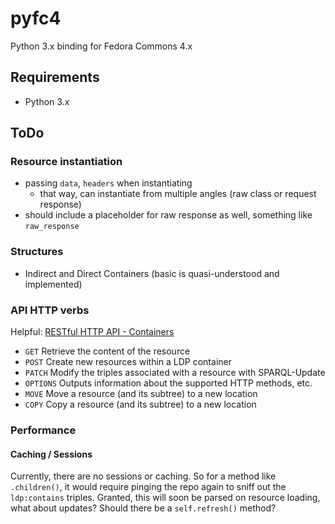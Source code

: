 # pyfc4

Python 3.x binding for Fedora Commons 4.x

## Requirements

  * Python 3.x

## ToDo

### Resource instantiation

  * passing `data`, `headers` when instantiating
    * that way, can instantiate from multiple angles (raw class or request response)
  * should include a placeholder for raw response as well, something like `raw_response`

### Structures

  * Indirect and Direct Containers (basic is quasi-understood and implemented)

### API HTTP verbs

Helpful: [RESTful HTTP API - Containers](https://wiki.duraspace.org/display/FEDORA40/RESTful+HTTP+API+-+Containers)

  * `GET`  Retrieve the content of the resource
  * `POST` Create new resources within a LDP container
  * `PATCH`  Modify the triples associated with a resource with SPARQL-Update
  * `OPTIONS` Outputs information about the supported HTTP methods, etc.
  * `MOVE`  Move a resource (and its subtree) to a new location
  * `COPY` Copy a resource (and its subtree) to a new location

### Performance

#### Caching / Sessions

Currently, there are no sessions or caching.  So for a method like `.children()`, it would require pinging the repo again to sniff out the `ldp:contains` triples.  Granted, this will soon be parsed on resource loading, what about updates?  Should there be a `self.refresh()` method?